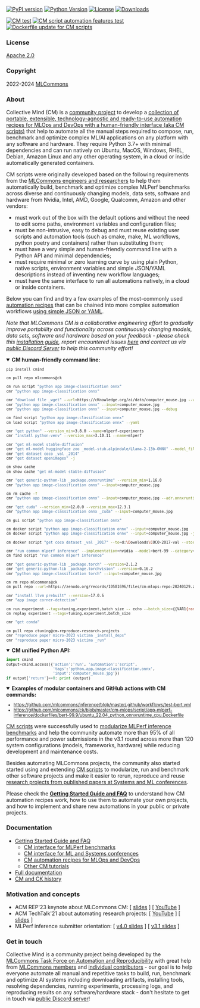 [![PyPI version](https://badge.fury.io/py/cmind.svg)](https://pepy.tech/project/cmind)
[![Python Version](https://img.shields.io/badge/python-3+-blue.svg)](https://github.com/mlcommons/ck/tree/master/cm/cmind)
[![License](https://img.shields.io/badge/License-Apache%202.0-green)](LICENSE.md)
[![Downloads](https://static.pepy.tech/badge/cmind)](https://pepy.tech/project/cmind)

[![CM test](https://github.com/mlcommons/ck/actions/workflows/test-cm.yml/badge.svg)](https://github.com/mlcommons/ck/actions/workflows/test-cm.yml)
[![CM script automation features test](https://github.com/mlcommons/ck/actions/workflows/test-cm-script-features.yml/badge.svg)](https://github.com/mlcommons/ck/actions/workflows/test-cm-script-features.yml)
[![Dockerfile update for CM scripts](https://github.com/mlcommons/ck/actions/workflows/update-script-dockerfiles.yml/badge.svg)](https://github.com/mlcommons/ck/actions/workflows/update-script-dockerfiles.yml)

### License

[Apache 2.0](LICENSE.md)

### Copyright

2022-2024 [MLCommons](https://mlcommons.org)

### About

Collective Mind (CM) is a [community project](https://github.com/mlcommons/ck/blob/master/CONTRIBUTING.md) to develop 
a [collection of portable, extensible, technology-agnostic and ready-to-use automation recipes for MLOps and DevOps
with a human-friendly interface (aka CM scripts)](https://access.cknowledge.org/playground/?action=components)
that help to automate all the manual steps required to compose, run, benchmark and optimize complex ML/AI applications 
on any platform with any software and hardware. 
They require Python 3.7+ with minimal dependencies and can run natively on Ubuntu, MacOS, Windows, RHEL, Debian, Amazon Linux
and any other operating system, in a cloud or inside automatically generated containers.

CM scripts were originally developed based on the following requirements from the
[MLCommons engineers and researchers](https://github.com/mlcommons/ck/blob/master/docs/taskforce.md) 
to help them automatically build, benchmark and optimize complex MLPerf benchmarks
across diverse and continuously changing models, data sets, software and hardware
from Nvidia, Intel, AMD, Google, Qualcomm, Amazon and other vendors:
* must work out of the box with the default options and without the need to edit some paths, environment variables and configuration files;
* must be non-intrusive, easy to debug and must reuse existing 
  user scripts and automation tools (such as cmake, make, ML workflows, 
  python poetry and containers) rather than substituting them; 
* must have a very simple and human-friendly command line with a Python API and minimal dependencies;
* must require minimal or zero learning curve by using plain Python, native scripts, environment variables 
  and simple JSON/YAML descriptions instead of inventing new workflow languages;
* must have the same interface to run all automations natively, in a cloud or inside containers.

Below you can find and try a few examples of the most-commonly used [automation recipes](https://access.cknowledge.org/playground/?action=components)
that can be chained into more complex automation workflows [using simple JSON or YAML](https://github.com/mlcommons/ck/blob/master/cm-mlops/script/app-image-classification-onnx-py/_cm.yaml).

*Note that MLCommons CM is a collaborative engineering effort to gradually improve portability and functionality
across continuously changing models, data sets, software and hardware based on your feedback -
please check this [installation guide](installation.md), report  encountered issues [here](https://github.com/mlcommons/ck/issues) 
and contact us via [public Discord Server](https://discord.gg/JjWNWXKxwT) to help this community effort!*


<details open>
<summary><b>CM human-friendly command line:</b></summary>


<sup>

```bash
pip install cmind

cm pull repo mlcommons@ck

cm run script "python app image-classification onnx"
cmr "python app image-classification onnx"

cmr "download file _wget" --url=https://cKnowledge.org/ai/data/computer_mouse.jpg --verify=no --env.CM_DOWNLOAD_CHECKSUM=45ae5c940233892c2f860efdf0b66e7e
cmr "python app image-classification onnx" --input=computer_mouse.jpg
cmr "python app image-classification onnx" --input=computer_mouse.jpg --debug

cm find script "python app image-classification onnx"
cm load script "python app image-classification onnx" --yaml

cmr "get python" --version_min=3.8.0 --name=mlperf-experiments
cmr "install python-venv" --version_max=3.10.11 --name=mlperf

cmr "get ml-model stable-diffusion"
cmr "get ml-model huggingface zoo _model-stub.alpindale/Llama-2-13b-ONNX" --model_filename=FP32/LlamaV2_13B_float32.onnx --skip_cache
cmr "get dataset coco _val _2014"
cmr "get dataset openimages" -j

cm show cache
cm show cache "get ml-model stable-diffusion"

cmr "get generic-python-lib _package.onnxruntime" --version_min=1.16.0
cmr "python app image-classification onnx" --input=computer_mouse.jpg

cm rm cache -f
cmr "python app image-classification onnx" --input=computer_mouse.jpg --adr.onnxruntime.version_max=1.16.0

cmr "get cuda" --version_min=12.0.0 --version_max=12.3.1
cmr "python app image-classification onnx _cuda" --input=computer_mouse.jpg

cm gui script "python app image-classification onnx"

cm docker script "python app image-classification onnx" --input=computer_mouse.jpg
cm docker script "python app image-classification onnx" --input=computer_mouse.jpg -j -docker_it

cm docker script "get coco dataset _val _2017" --to=d:\Downloads\COCO-2017-val --store=d:\Downloads --docker_cm_repo=ctuning@mlcommons-ck

cmr "run common mlperf inference" --implementation=nvidia --model=bert-99 --category=datacenter --division=closed
cm find script "run common mlperf inference"

cmr "get generic-python-lib _package.torch" --version=2.1.2
cmr "get generic-python-lib _package.torchvision" --version=0.16.2
cmr "python app image-classification torch" --input=computer_mouse.jpg

cm rm repo mlcommons@ck
cm pull repo --url=https://zenodo.org/records/10581696/files/cm-mlops-repo-20240129.zip

cmr "install llvm prebuilt" --version=17.0.6
cmr "app image corner-detection"

cm run experiment --tags=tuning,experiment,batch_size -- echo --batch_size={{VAR1{range(1,8)}}}
cm replay experiment --tags=tuning,experiment,batch_size

cmr "get conda"

cm pull repo ctuning@cm-reproduce-research-projects
cmr "reproduce paper micro-2023 victima _install_deps"
cmr "reproduce paper micro-2023 victima _run" 

```

</sup>

</details>

<details open>
<summary><b>CM unified Python API:</b></summary>

<sup>

```python
import cmind
output=cmind.access({'action':'run', 'automation':'script',
                     'tags':'python,app,image-classification,onnx',
                     'input':'computer_mouse.jpg'})
if output['return']==0: print (output)
```
</sup>

</details>


<details open>
<summary><b>Examples of modular containers and GitHub actions with CM commands:</b></summary>

<small>

* https://github.com/mlcommons/inference/blob/master/.github/workflows/test-bert.yml
* https://github.com/mlcommons/ck/blob/master/cm-mlops/script/app-mlperf-inference/dockerfiles/bert-99.9/ubuntu_22.04_python_onnxruntime_cpu.Dockerfile

</small>

</details>

[CM scripts](https://access.cknowledge.org/playground/?action=components) 
were successfully used to [modularize MLPerf inference benchmarks](https://github.com/mlcommons/ck/blob/master/docs/mlperf/inference/README.md) 
and help the community automate more than 95% of all performance and power submissions in the v3.1 round
across more than 120 system configurations (models, frameworks, hardware) 
while reducing development and maintenance costs.

Besides automating MLCommons projects, the community also started started using 
and extending [CM scripts](https://access.cknowledge.org/playground/?action=components) 
to modularize, run and benchmark other software projects and make it
easier to rerun, reproduce and reuse [research projects from published papers 
at Systems and ML conferences]( https://cTuning.org/ae/micro2023.html ).

Please check the [**Getting Started Guide and FAQ**](https://github.com/mlcommons/ck/blob/master/docs/getting-started.md) 
to understand how CM automation recipes work, how to use them to automate your own projects,
and how to implement and share new automations in your public or private projects.

### Documentation

* [Getting Started Guide and FAQ](docs/getting-started.md)
  * [CM interface for MLPerf benchmarks](docs/mlperf)
  * [CM interface for ML and Systems conferences](docs/tutorials/common-interface-to-reproduce-research-projects.md)
  * [CM automation recipes for MLOps and DevOps](cm-mlops/script)
  * [Other CM tutorials](docs/tutorials)
* [Full documentation](docs/README.md)
* [CM and CK history](docs/history.md)

### Motivation and concepts

* ACM REP'23 keynote about MLCommons CM: [ [slides](https://doi.org/10.5281/zenodo.8105339) ] [ [YouTube](https://youtu.be/_1f9i_Bzjmg) ]
* ACM TechTalk'21 about automating research projects: [ [YouTube](https://www.youtube.com/watch?v=7zpeIVwICa4) ] [ [slides](https://learning.acm.org/binaries/content/assets/leaning-center/webinar-slides/2021/grigorifursin_techtalk_slides.pdf) ]
* MLPerf inference submitter orientation: [ [v4.0 slides](https://doi.org/10.5281/zenodo.10605079) ] [ [v3.1 slides](https://doi.org/10.5281/zenodo.8144274) ]

### Get in touch

Collective Mind is a community project being developed by the 
[MLCommons Task Force on Automation and Reproducibility](https://github.com/mlcommons/ck/blob/master/docs/taskforce.md)
with great help from [MLCommons members](https://mlcommons.org)
and [individual contributors](https://github.com/mlcommons/ck/blob/master/CONTRIBUTING.md) -
our goal is to help everyone automate all manual and repetitive tasks 
to build, run, benchmark and optimize AI systems including 
downloading artifacts, installing tools, resolving dependencies, 
running experiments, processing logs, and reproducing results
on any software/hardware stack - don't hesitate to get in touch via [public Discord server](https://discord.gg/JjWNWXKxwT)!
